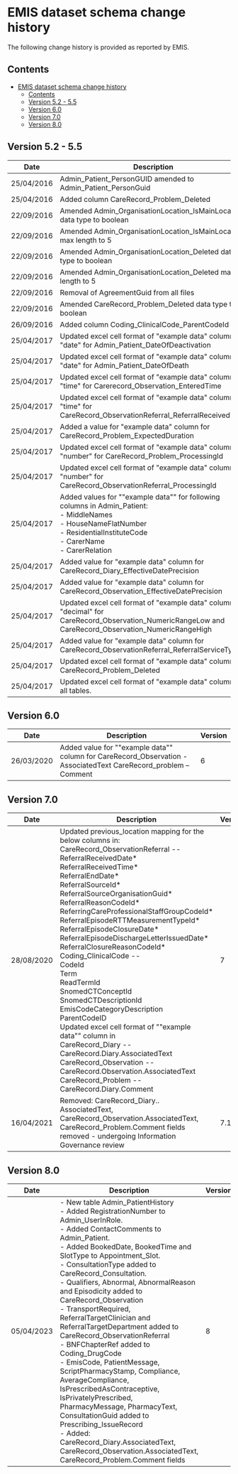 # EMIS dataset schema change history

The following change history is provided as reported by EMIS.

## Contents

- [EMIS dataset schema change history](#emis-dataset-schema-change-history)
  - [Contents](#contents)
  - [Version 5.2 - 5.5](#version-5.2---5.5)
  - [Version 6.0](#version-6.0)
  - [Version 7.0](#version-7.0)
  - [Version 8.0](#version-8.0)

## Version 5.2 - 5.5

| Date | Description | Version |
| --- | --- | --- |
| 25/04/2016 | Admin_Patient_PersonGUID amended to Admin_Patient_PersonGuid   | 5.2 |
| 25/04/2016 | Added column CareRecord_Problem_Deleted | 5.2 |
| 22/09/2016 | Amended Admin_OrganisationLocation_IsMainLocation data type to boolean | 5.3 |
| 22/09/2016 | Amended Admin_OrganisationLocation_IsMainLocation max length to 5 | 5.3 |
| 22/09/2016 | Amended Admin_OrganisationLocation_Deleted data type to boolean | 5.3 |
| 22/09/2016 | Amended Admin_OrganisationLocation_Deleted max length to 5 | 5.3 |
| 22/09/2016 | Removal of AgreementGuid from all files | 5.3 |
| 22/09/2016 | Amended CareRecord_Problem_Deleted data type to boolean | 5.3 |
| 26/09/2016 | Added column Coding_ClinicalCode_ParentCodeId | 5.4 |
| 25/04/2017 | Updated excel cell format of "example data" column to "date" for Admin_Patient_DateOfDeactivation  | 5.5 |
| 25/04/2017 | Updated excel cell format of "example data" column to "date" for Admin_Patient_DateOfDeath  | 5.5 |
| 25/04/2017 | Updated excel cell format of "example data" column to "time" for Carerecord_Observation_EnteredTime | 5.5 |
| 25/04/2017 | Updated excel cell format of "example data" column to "time" for CareRecord_ObservationReferral_ReferralReceivedTime | 5.5 |
| 25/04/2017 | Added a value for "example data" column for CareRecord_Problem_ExpectedDuration | 5.5 |
| 25/04/2017 | Updated excel cell format of "example data" column to "number" for CareRecord_Problem_ProcessingId | 5.5 |
| 25/04/2017 | Updated excel cell format of "example data" column to "number" for CareRecord_ObservationReferral_ProcessingId | 5.5 |
| 25/04/2017 | Added values for ""example data"" for following columns in Admin_Patient: <br> - MiddleNames<br> - HouseNameFlatNumber<br> - ResidentialInstituteCode<br> - CarerName<br> - CarerRelation | 5.5 |
| 25/04/2017 | Added value for "example data" column for CareRecord_Diary_EffectiveDatePrecision | 5.5 |
| 25/04/2017 | Added value for "example data" column for CareRecord_Observation_EffectiveDatePrecision | 5.5 |
| 25/04/2017 | Updated excel cell format of "example data" column to "decimal" for CareRecord_Observation_NumericRangeLow and CareRecord_Observation_NumericRangeHigh | 5.5 |
| 25/04/2017 | Added value for "example data" column for CareRecord_ObservationReferral_ReferralServiceType | 5.5 |
| 25/04/2017 | Updated excel cell format of "example data" column  for CareRecord_Problem_Deleted | 5.5 |
| 25/04/2017 | Updated excel cell format of "example data" column for all tables. | 5.5 |

## Version 6.0

| Date | Description | Version |
| --- | --- | --- |
| 26/03/2020 | Added value for ""example data"" column for CareRecord_Observation  - AssociatedText CareRecord_problem – Comment | 6 |

## Version 7.0

| Date | Description | Version |
| --- | --- | --- |
| 28/08/2020 | <span>Updated previous_location mapping for the below columns in:<br>CareRecord_ObservationReferral --<br>ReferralReceivedDate*<br>ReferralReceivedTime*<br>ReferralEndDate*<br>ReferralSourceId*<br>ReferralSourceOrganisationGuid*<br>ReferralReasonCodeId*<br>ReferringCareProfessionalStaffGroupCodeId*<br>ReferralEpisodeRTTMeasurementTypeId*<br>ReferralEpisodeClosureDate*<br>ReferralEpisodeDischargeLetterIssuedDate*<br>ReferralClosureReasonCodeId*<br>Coding_ClinicalCode --<br>CodeId<br>Term<br>ReadTermId<br>SnomedCTConceptId<br>SnomedCTDescriptionId<br>EmisCodeCategoryDescription<br>ParentCodeID<br>Updated excel cell format of ""example data"" column in<br>CareRecord_Diary -- CareRecord.Diary.AssociatedText<br>CareRecord_Observation -- CareRecord.Observation.AssociatedText<br>CareRecord_Problem -- CareRecord.Diary.Comment</span> | 7 |
| 16/04/2021 | Removed: CareRecord_Diary.. AssociatedText, CareRecord_Observation.AssociatedText, CareRecord_Problem.Comment fields removed - undergoing Information Governance review | 7.1 |

## Version 8.0

| Date | Description | Version |
| --- | --- | --- |
| 05/04/2023 | - New table Admin_PatientHistory<br>- Added RegistrationNumber to Admin_UserInRole.<br>- Added ContactComments to Admin_Patient. <br>- Added BookedDate, BookedTime and SlotType to Appointment_Slot.<br>- ConsultationType added to CareRecord_Consultation.  <br>- Qualifiers, Abnormal, AbnormalReason and Episodicity added to CareRecord_Observation<br>- TransportRequired, ReferralTargetClinician and ReferralTargetDepartment added to CareRecord_ObservationReferral<br>- BNFChapterRef added to Coding_DrugCode<br>- EmisCode, PatientMessage, ScriptPharmacyStamp, Compliance, AverageCompliance, IsPrescribedAsContraceptive, IsPrivatelyPrescribed, PharmacyMessage, PharmacyText, ConsultationGuid added to Prescribing_IssueRecord<br>- Added: CareRecord_Diary.AssociatedText, CareRecord_Observation.AssociatedText, CareRecord_Problem.Comment fields | 8 |
